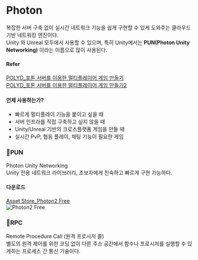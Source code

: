 # Photon

복잡한 서버 구축 없이 실시간 네트워크 기능을 쉽게 구현할 수 있게 도와주는 클라우드 기반 네트워킹 엔진이다.</br>
Unity 와 Unreal 모두에서 사용할 수 있으며, 특히 Unity에서는 **PUN(Photon Unity Networking)** 이라는 이름으로 많이 사용된다.</br>

#### Refer
[POLYD_포톤 서버를 이용한 멀티플레이어 게임 만들기](https://blog.naver.com/tlsqudgns6/222206467947)</br>
[POLYD_포톤 서버를 이용한 멀티플레이어 게임 만들기2](https://m.blog.naver.com/tlsqudgns6/222205752459)</br>

#### 언제 사용하는가?
- 빠르게 멀티플레이 기능을 붙이고 싶을 때
- 서버 인프라를 직접 구축하고 싶지 않을 때
- Unity/Unreal 기반의 크로스플랫폼 게임을 만들 때
- 실시간 PvP, 협동 플레이, 채팅 기능이 필요한 게임

### 📌PUN
Photon Unity Networking</br>
Unity 전용 네트워크 라이브러리, 초보자에게 친숙하고 빠르게 구현 가능하다.</br>

#### 다운로드
[Asset Store_Photon2 Free](https://assetstore.unity.com/packages/tools/network/pun-2-free-119922?locale=ko-KR)</br>
![Photon2 Free](img/250707/photon2.png)

### 📌RPC
Remote Procedure Call (원격 프로시저 콜)</br>
별도의 원격 제어를 위한 코딩 없이 다른 주소 공간에서 함수나 프로시저를 실행할 수 있게하는 프로세스 간 통신 기술이다.</br>
 